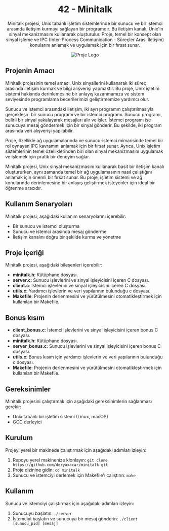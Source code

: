 <!-- Proje Başlığı -->
<h1 align="center"> 42 - Minitalk</h1>

<!-- Proje Açıklaması -->
<p align="center">
Minitalk projesi, Unix tabanlı işletim sistemlerinde bir sunucu ve bir istemci arasında iletişim kurmayı sağlayan bir programdır. Bu iletişim kanalı, Unix'in sinyal mekanizmasını kullanarak oluşturulur. Proje, temel bir konsept olan sinyal işleme ve IPC (Inter-Process Communication - Süreçler Arası İletişim) konularını anlamak ve uygulamak için bir fırsat sunar.

</p>

<!-- Proje Logosu veya Görseli -->
<p align="center">
  <img src="https://github.com/ayogun/42-project-badges/blob/main/badges/minitalkm.png" alt="Proje Logo">
</p>

## Projenin Amacı

Minitalk projesinin temel amacı, Unix sinyallerini kullanarak iki süreç arasında iletişim kurmak ve bilgi alışverişi yapmaktır. Bu proje, Unix işletim sistemi hakkında derinlemesine bir anlayış kazanmamıza ve sistem seviyesinde programlama becerilerimizi geliştirmemize yardımcı olur.

Sunucu ve istemci arasındaki iletişim, iki ayrı programın çalıştırılmasıyla gerçekleşir: bir sunucu programı ve bir istemci programı. Sunucu programı, belirli bir sinyal yakalayarak mesajları alır ve işler. İstemci programı ise sunucuya mesaj göndermek için bir sinyal gönderir. Bu şekilde, iki program arasında veri alışverişi yapılabilir.

Proje, özellikle ağ uygulamalarında ve sunucu-istemci mimarisinde temel bir rol oynayan IPC kavramını anlamak için bir fırsat sunar. Ayrıca, Unix işletim sistemlerinin temel özelliklerinden biri olan sinyal mekanizmasını uygulamak ve işlemek için pratik bir deneyim sağlar.

Minitalk projesi, Unix sinyal mekanizmasını kullanarak basit bir iletişim kanalı oluştururken, aynı zamanda temel bir ağ uygulamasının nasıl çalıştığını anlamak için önemli bir fırsat sunar. Bu proje, işletim sistemi ve ağ konularında derinlemesine bir anlayış geliştirmek isteyenler için ideal bir öğrenme aracıdır.

## Kullanım Senaryoları

Minitalk projesi, aşağıdaki kullanım senaryolarını içerebilir:

- Bir sunucu ve istemci oluşturma
- Sunucu ve istemci arasında mesaj gönderme
- İletişim kanalını doğru bir şekilde kurma ve yönetme

## Proje İçeriği

Minitalk projesi, aşağıdaki bileşenleri içerebilir:

- **minitalk.h**: Kütüphane dosyası.
- **server.c**: Sunucu işlevlerini ve sinyal işleyicisini içeren C dosyası.
- **client.c**: İstemci işlevlerini ve sinyal işleyicisini içeren C dosyası.
- **utils.c**: Yardımcı işlevlerin ve veri yapılarının bulunduğu c dosyası.
- **Makefile**: Projenin derlenmesini ve yürütülmesini otomatikleştirmek için kullanılan bir Makefile.

## Bonus kısım

- **client_bonus.c**: İstemci işlevlerini ve sinyal işleyicisini içeren bonus C dosyası.
- **minitalk.h**: Kütüphane dosyası.
- **server_bonus.c**: Sunucu işlevlerini ve sinyal işleyicisini içeren bonus C dosyası.
- **utils.c**: Bonus kısım için yardımcı işlevlerin ve veri yapılarının bulunduğu c dosyası.
- **Makefile**: Projenin derlenmesini ve yürütülmesini otomatikleştirmek için kullanılan bir Makefile.

## Gereksinimler

Minitalk projesini çalıştırmak için aşağıdaki gereksinimlerin sağlanması gerekir:

- Unix tabanlı bir işletim sistemi (Linux, macOS)
- GCC derleyici

## Kurulum

Projeyi yerel bir makinede çalıştırmak için aşağıdaki adımları izleyin:

1. Repoyu yerel makinenize klonlayın: `git clone https://github.com/deryaxacar/minitalk.git`
2. Proje dizinine gidin: `cd minitalk`
3. Sunucu ve istemciyi derlemek için Makefile'ı çalıştırın: `make`

## Kullanım

Sunucu ve istemciyi çalıştırmak için aşağıdaki adımları izleyin:

1. Sunucuyu başlatın: `./server`
2. İstemciyi başlatın ve sunucuya bir mesaj gönderin: `./client [sunucu_pid] [mesaj]`
